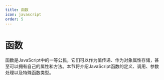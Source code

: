 ```yaml
---
title: 函数
icon: javascript
order: 5
---
```


# 函数

函数是JavaScript中的一等公民，它们可以作为值传递、作为对象属性存储，甚至可以拥有自己的属性和方法。本节将介绍JavaScript函数的定义、调用、参数处理以及特殊函数类型。

